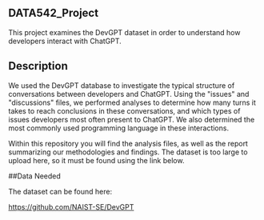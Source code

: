 ## DATA542_Project

This project examines the DevGPT dataset in order to understand how developers interact with ChatGPT. 

## Description

We used the DevGPT database to investigate the typical structure of conversations between developers and ChatGPT. Using the "issues" and "discussions" files, we performed analyses to determine how many turns it takes to reach conclusions in these conversations, and which types of issues developers most often present to ChatGPT. We also determined the most commonly used programming language in these interactions. 

Within this repository you will find the analysis files, as well as the report summarizing our methodologies and findings. The dataset is too large to upload here, so it must be found using the link below. 

##Data Needed

The dataset can be found here:

https://github.com/NAIST-SE/DevGPT
